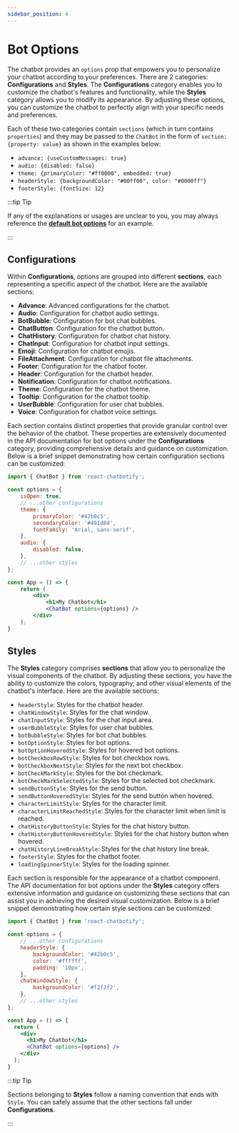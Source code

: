 ```yaml
---
sidebar_position: 4
---
```


# Bot Options

The chatbot provides an `options` prop that empowers you to personalize your chatbot according to your preferences. There are 2 categories: **Configurations** and **Styles**. The **Configurations** category enables you to customize the chatbot's features and functionality, while the **Styles** category allows you to modify its appearance. By adjusting these options, you can customize the chatbot to perfectly align with your specific needs and preferences.

Each of these two categories contain `sections` (which in turn contains `properties`) and they may be passed to the `ChatBot` in the form of
`section: {property: value}` as shown in the examples below:

- `advance: {useCustomMessages: true}`
- `audio: {disabled: false}`
- `theme: {primaryColor: "#ff0000", embedded: true}`
- `headerStyle: {backgroundColor: "#00ff00", color: "#0000ff"}`
- `footerStyle: {fontSize: 12}`

:::tip Tip

If any of the explanations or usages are unclear to you, you may always reference the [**default bot options**](/docs/api/bot_options) for an example.

:::

## Configurations

Within **Configurations**, options are grouped into different **sections**, each representing a specific aspect of the chatbot. Here are the available sections:

- **Advance**: Advanced configurations for the chatbot.
- **Audio**: Configuration for chatbot audio settings.
- **BotBubble**: Configuration for bot chat bubbles.
- **ChatButton**: Configuration for the chatbot button.
- **ChatHistory**: Configuration for chatbot chat history.
- **ChatInput**: Configuration for chatbot input settings.
- **Emoji**: Configuration for chatbot emojis.
- **FileAttachment**: Configuration for chatbot file attachments.
- **Footer**: Configuration for the chatbot footer.
- **Header**: Configuration for the chatbot header.
- **Notification**: Configuration for chatbot notifications.
- **Theme**: Configuration for the chatbot theme.
- **Tooltip**: Configuration for the chatbot tooltip.
- **UserBubble**: Configuration for user chat bubbles.
- **Voice**: Configuration for chatbot voice settings.

Each section contains distinct properties that provide granular control over the behavior of the chatbot. These properties are extensively documented in the API documentation for bot options under the **Configurations** category, providing comprehensive details and guidance on customization. Below is a brief snippet demonstrating how certain configuration sections can be customized:

```jsx
import { ChatBot } from 'react-chatbotify';

const options = {
	isOpen: true,
	// ...other configurations
	theme: {
		primaryColor: '#42b0c5',
		secondaryColor: '#491d8d',
		fontFamily: 'Arial, sans-serif',
	},
	audio: {
		disabled: false,
	},
	// ...other styles
};

const App = () => {
	return (
		<div>
			<h1>My Chatbot</h1>
			<ChatBot options={options} />
		</div>
	);
}
```

## Styles

The **Styles** category comprises **sections** that allow you to personalize the visual components of the chatbot. By adjusting these sections, you have the ability to customize the colors, typography, and other visual elements of the chatbot's interface. Here are the available sections:

- `headerStyle`: Styles for the chatbot header.
- `chatWindowStyle`: Styles for the chat window.
- `chatInputStyle`: Styles for the chat input area.
- `userBubbleStyle`: Styles for user chat bubbles.
- `botBubbleStyle`: Styles for bot chat bubbles.
- `botOptionStyle`: Styles for bot options.
- `botOptionHoveredStyle`: Styles for hovered bot options.
- `botCheckboxRowStyle`: Styles for bot checkbox rows.
- `botCheckboxNextStyle`: Styles for the next bot checkbox.
- `botCheckMarkStyle`: Styles for the bot checkmark.
- `botCheckMarkSelectedStyle`: Styles for the selected bot checkmark.
- `sendButtonStyle`: Styles for the send button.
- `sendButtonHoveredStyle`: Styles for the send button when hovered.
- `characterLimitStyle`: Styles for the character limit.
- `characterLimitReachedStyle`: Styles for the character limit when limit is reached.
- `chatHistoryButtonStyle`: Styles for the chat history button.
- `chatHistoryButtonHoveredStyle`: Styles for the chat history button when hovered.
- `chatHistoryLineBreakStyle`: Styles for the chat history line break.
- `footerStyle`: Styles for the chatbot footer.
- `loadingSpinnerStyle`: Styles for the loading spinner.

Each section is responsible for the appearance of a chatbot component. The API documentation for bot options under the **Styles** category offers extensive information and guidance on customizing these sections that can assist you in achieving the desired visual customization. Below is a brief snippet demonstrating how certain style sections can be customized:


```jsx
import { ChatBot } from 'react-chatbotify';

const options = {
	// ...other configurations
	headerStyle: {
		backgroundColor: '#42b0c5',
		color: '#ffffff',
		padding: '10px',
	},
	chatWindowStyle: {
		backgroundColor: '#f2f2f2',
	},
	// ...other styles
};

const App = () => {
  return (
	<div>
	  <h1>My Chatbot</h1>
	  <ChatBot options={options} />
	</div>
  );
}
```

:::tip Tip

Sections belonging to **Styles** follow a naming convention that ends with `Style`. You can safely assume that the other sections fall under **Configurations**.

:::

